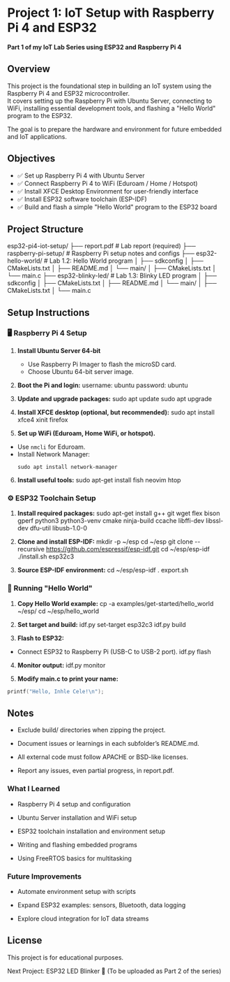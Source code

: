 # Project 1: IoT Setup with Raspberry Pi 4 and ESP32

**Part 1 of my IoT Lab Series using ESP32 and Raspberry Pi 4**

## Overview

This project is the foundational step in building an IoT system using the Raspberry Pi 4 and ESP32 microcontroller.  
It covers setting up the Raspberry Pi with Ubuntu Server, connecting to WiFi, installing essential development tools, and flashing a "Hello World" program to the ESP32.

The goal is to prepare the hardware and environment for future embedded and IoT applications.

## Objectives

- ✅ Set up Raspberry Pi 4 with Ubuntu Server
- ✅ Connect Raspberry Pi 4 to WiFi (Eduroam / Home / Hotspot)
- ✅ Install XFCE Desktop Environment for user-friendly interface
- ✅ Install ESP32 software toolchain (ESP-IDF)
- ✅ Build and flash a simple "Hello World" program to the ESP32 board

## Project Structure

esp32-pi4-iot-setup/ ├── report.pdf # Lab report (required) ├── raspberry-pi-setup/ # Raspberry Pi setup notes and configs ├── esp32-hello-world/ # Lab 1.2: Hello World program │ ├── sdkconfig │ ├── CMakeLists.txt │ ├── README.md │ └── main/ │ ├── CMakeLists.txt │ └── main.c ├── esp32-blinky-led/ # Lab 1.3: Blinky LED program │ ├── sdkconfig │ ├── CMakeLists.txt │ ├── README.md │ └── main/ │ ├── CMakeLists.txt │ └── main.c


## Setup Instructions

### 🖥️ Raspberry Pi 4 Setup

1. **Install Ubuntu Server 64-bit**
   - Use Raspberry Pi Imager to flash the microSD card.
   - Choose Ubuntu 64-bit server image.

2. **Boot the Pi and login:**
username: ubuntu password: ubuntu

3. **Update and upgrade packages:**
sudo apt update sudo apt upgrade

4. **Install XFCE desktop (optional, but recommended):**
sudo apt install xfce4 xinit firefox

5. **Set up WiFi (Eduroam, Home WiFi, or hotspot).**
- Use `nmcli` for Eduroam.
- Install Network Manager:
  ```
  sudo apt install network-manager
  ```

6. **Install useful tools:**
sudo apt-get install fish neovim htop


### ⚙️ ESP32 Toolchain Setup

1. **Install required packages:**
sudo apt-get install g++ git wget flex bison gperf python3 python3-venv cmake ninja-build ccache libffi-dev libssl-dev dfu-util libusb-1.0-0

2. **Clone and install ESP-IDF:**
mkdir -p ~/esp cd ~/esp git clone --recursive https://github.com/espressif/esp-idf.git cd ~/esp/esp-idf ./install.sh esp32c3

3. **Source ESP-IDF environment:**
cd ~/esp/esp-idf . export.sh

### 🚀 Running "Hello World"

1. **Copy Hello World example:**
cp -a examples/get-started/hello_world ~/esp/ cd ~/esp/hello_world

2. **Set target and build:**
idf.py set-target esp32c3 idf.py build

3. **Flash to ESP32:**
- Connect ESP32 to Raspberry Pi (USB-C to USB-2 port).
idf.py flash

4. **Monitor output:**
idf.py monitor

5. **Modify main.c to print your name:**
```c
printf("Hello, Inhle Cele!\n");
```

## Notes
- Exclude build/ directories when zipping the project.

- Document issues or learnings in each subfolder’s README.md.

- All external code must follow APACHE or BSD-like licenses.

- Report any issues, even partial progress, in report.pdf.

### What I Learned
- Raspberry Pi 4 setup and configuration

- Ubuntu Server installation and WiFi setup

- ESP32 toolchain installation and environment setup

- Writing and flashing embedded programs

- Using FreeRTOS basics for multitasking

### Future Improvements
- Automate environment setup with scripts

- Expand ESP32 examples: sensors, Bluetooth, data logging

- Explore cloud integration for IoT data streams

## License
This project is for educational purposes.

Next Project: ESP32 LED Blinker 🔗
(To be uploaded as Part 2 of the series)
